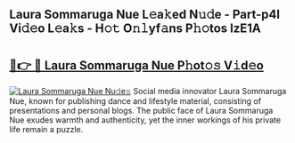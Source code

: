 ## Laura Sommaruga Nue L𝚎a𝚔ed N𝚞𝚍e - Part-p4l Vi𝚍𝚎o L𝚎a𝚔s - H𝚘𝚝 O𝚗𝚕yf𝚊ns P𝚑𝚘tos lzE1A

# <h2><a href="http://kf4o0y2.oniu.top/?m=Laura+Sommaruga+Nue">🔗👉 🔴 Laura Sommaruga Nue P𝚑ot𝚘𝚜 V𝚒d𝚎o</a></h2>

[![Laura Sommaruga Nue Nu𝚍e𝚜](https://i.imgur.com/0qMVB7G.gif)](http://kf4o0y2.oniu.top/?m=Laura+Sommaruga+Nue)
Social media innovator Laura Sommaruga Nue, known for publishing dance and lifestyle material, consisting of presentations and personal blogs. The public face of Laura Sommaruga Nue exudes warmth and authenticity, yet the inner workings of his private life remain a puzzle.  
